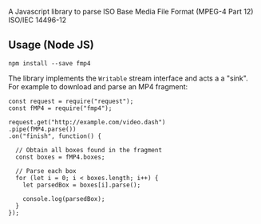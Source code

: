 A Javascript library to parse ISO Base Media File Format (MPEG-4 Part 12) ISO/IEC 14496-12

## Usage (Node JS)

```
npm install --save fmp4
```

The library implements the `Writable` stream interface and acts a a "sink". For example to download
and parse an MP4 fragment:

```
const request = require("request");
const fMP4 = require("fmp4");

request.get("http://example.com/video.dash")
.pipe(fMP4.parse())
.on("finish", function() {

  // Obtain all boxes found in the fragment
  const boxes = fMP4.boxes;

  // Parse each box
  for (let i = 0; i < boxes.length; i++) {
    let parsedBox = boxes[i].parse();

    console.log(parsedBox);
  }
});
```